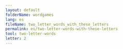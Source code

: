 ```yaml
---
layout: default
folderName: wordgames
lang: es
fileName: two_letter_words_with_these_letters
permalink: es/two-letter-words-with-these-letters
tool: two-letter-words
letter: 2
---
```

